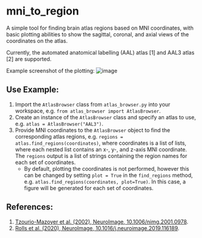 # mni_to_region
A simple tool for finding brain atlas regions based on MNI coordinates, with basic plotting abilities to show the sagittal, coronal, and axial views of the coordinates on the atlas.

Currently, the automated anatomical labelling (AAL) atlas [1] and AAL3 atlas [2] are supported.

Example screenshot of the plotting:
![image](https://user-images.githubusercontent.com/56922019/178039475-998e077b-482f-4fbe-94af-88e1891b493b.png)

## Use Example:
1. Import the `AtlasBrowser` class from `atlas_browser.py` into your workspace, e.g. `from atlas_browser import AtlasBrowser`.
2. Create an instance of the `AtlasBrowser` class and specify an atlas to use, e.g. `atlas = AtlasBrowser("AAL3")`.
3. Provide MNI coordinates to the `AtlasBrowser` object to find the corresponding atlas regions, e.g. `regions = atlas.find_regions(coordinates)`, where coordinates is a list of lists, where each nested list contains an x-, y-, and z-axis MNI coordinate. The `regions` output is a list of strings containing the region names for each set of coordinates.
   - By default, plotting the coordinates is not performed, however this can be changed by setting `plot = True` in the `find_regions` method, e.g. `atlas.find_regions(coordinates, plot=True)`. In this case, a figure will be generated for each set of coordinates.

## References:
1. [Tzourio-Mazoyer et al. (2002), NeuroImage, 10.1006/nimg.2001.0978](https://www.sciencedirect.com/science/article/pii/S1053811901909784).
2. [Rolls et al. (2020), NeuroImage, 10.1016/j.neuroimage.2019.116189](https://www.sciencedirect.com/science/article/pii/S1053811919307803).
